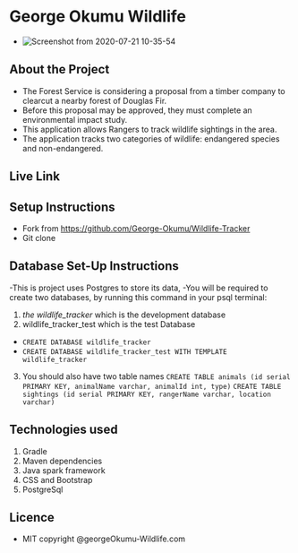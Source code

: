 # George Okumu Wildlife

- ![Screenshot from 2020-07-21 10-35-54](file:///home/moringa/Pictures/Screenshot%20from%202020-09-22%2022-07-46.png)

## About the Project
- The Forest Service is considering a proposal from a timber company to clearcut a nearby forest of Douglas Fir. 
- Before this proposal may be approved, they must complete an environmental impact study. 
- This application allows Rangers to track wildlife sightings in the area.
- The application tracks two categories of wildlife: endangered species and non-endangered.

## Live Link


## Setup Instructions
- Fork from https://github.com/George-Okumu/Wildlife-Tracker
- Git clone

## Database Set-Up Instructions
   -This is project uses Postgres to store its data, 
   -You will be required to create two databases, by running this command in your psql terminal:
   1.  <em>the wildlife_tracker</em>  which is the development database
   2. wildlife_tracker_test which is the test Database
   
  - `CREATE DATABASE wildlife_tracker`
  - `CREATE DATABASE wildlife_tracker_test WITH TEMPLATE wildlife_tracker`
 3. You should also have two table names
 `CREATE TABLE animals (id serial PRIMARY KEY, animalName varchar, animalId int, type)`
 `CREATE TABLE sightings (id serial PRIMARY KEY, rangerName varchar, location varchar)`
 
 ## 
 
 ## Technologies used
 1. Gradle
 2. Maven dependencies
 3. Java spark framework
 4. CSS and Bootstrap
 5. PostgreSql
 
 ## Licence
 - MIT copyright @georgeOkumu-Wildlife.com
    



